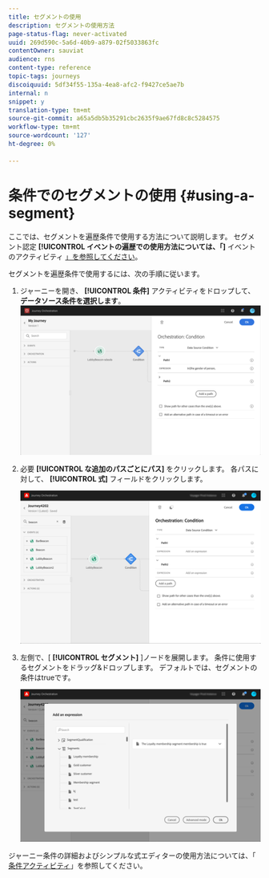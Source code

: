 ```yaml
---
title: セグメントの使用
description: セグメントの使用方法
page-status-flag: never-activated
uuid: 269d590c-5a6d-40b9-a879-02f5033863fc
contentOwner: sauviat
audience: rns
content-type: reference
topic-tags: journeys
discoiquuid: 5df34f55-135a-4ea8-afc2-f9427ce5ae7b
internal: n
snippet: y
translation-type: tm+mt
source-git-commit: a65a5db5b35291cbc2635f9ae67fd8c8c5284575
workflow-type: tm+mt
source-wordcount: '127'
ht-degree: 0%

---
```



# 条件でのセグメントの使用 {#using-a-segment}

ここでは、セグメントを遍歴条件で使用する方法について説明します。 セグメント認定 **[!UICONTROL イベントの遍歴での使用方法については、「]** イベントのアクティビティ [」を参照してください](../building-journeys/segment-qualification-events.md)。

セグメントを遍歴条件で使用するには、次の手順に従います。

1. ジャーニーを開き、 **[!UICONTROL 条件]** アクティビティをドロップして、 **データソース条件を選択します**。
   ![](../assets/journey47.png)

1. 必要 **[!UICONTROL な追加のパスごとにパス]** をクリックします。 各パスに対して、 **[!UICONTROL 式]** フィールドをクリックします。

   ![](../assets/segment3.png)

1. 左側で、[ **[!UICONTROL セグメント]** ]ノードを展開します。 条件に使用するセグメントをドラッグ&amp;ドロップします。 デフォルトでは、セグメントの条件はtrueです。

   ![](../assets/segment4.png)

ジャーニー条件の詳細およびシンプルな式エディターの使用方法については、「 [条件アクティビティ](../building-journeys/condition-activity.md#about_condition)」を参照してください。
